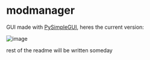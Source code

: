 # modmanager
GUI made with [PySimpleGUI](PySimpleGUI.com), heres the current version:

![image](https://github.com/OniKrisNeptune/modmanager/assets/111883899/c7a4d35e-f69d-4eb9-9daa-4977eb582d59)

rest of the readme will be written someday
